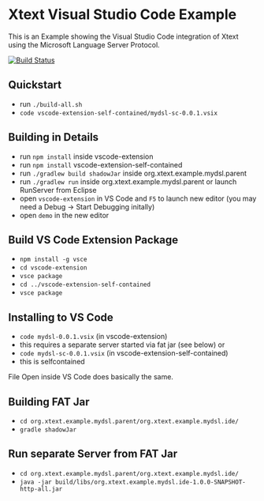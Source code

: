 # Xtext Visual Studio Code Example

This is an Example showing the Visual Studio Code integration of Xtext using the Microsoft Language Server Protocol.


[![Build Status](https://travis-ci.org/cdietrich/xtext-languageserver-example.svg?branch=master)](https://travis-ci.org/cdietrich/xtext-languageserver-example)

## Quickstart

- run `./build-all.sh`
- `code vscode-extension-self-contained/mydsl-sc-0.0.1.vsix`

## Building in Details

- run `npm install` inside vscode-extension
- run `npm install` vscode-extension-self-contained
- run `./gradlew build shadowJar` inside org.xtext.example.mydsl.parent
- run `./gradlew run` inside org.xtext.example.mydsl.parent or launch RunServer from Eclipse
- open `vscode-extension` in VS Code and `F5` to launch new editor (you may need a Debug -> Start Debugging initally)
- open `demo` in the new editor

## Build VS Code Extension Package

- `npm install -g vsce`
- `cd vscode-extension`
- `vsce package`
- `cd ../vscode-extension-self-contained`
- `vsce package`

## Installing to VS Code

- `code mydsl-0.0.1.vsix` (in vscode-extension)
- this requires a separate server started via fat jar (see below)
or
- `code mydsl-sc-0.0.1.vsix` (in vscode-extension-self-contained)
- this is selfcontained

File Open inside VS Code does basically the same.

## Building FAT Jar

- `cd org.xtext.example.mydsl.parent/org.xtext.example.mydsl.ide/`
- `gradle shadowJar`

## Run separate Server from FAT Jar
- `cd org.xtext.example.mydsl.parent/org.xtext.example.mydsl.ide/`
- `java -jar build/libs/org.xtext.example.mydsl.ide-1.0.0-SNAPSHOT-http-all.jar`

